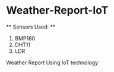 # Weather-Report-IoT

** Sensors Used: **

1. BMP180
2. DHT11
3. LDR

Weather Report Using IoT technology
